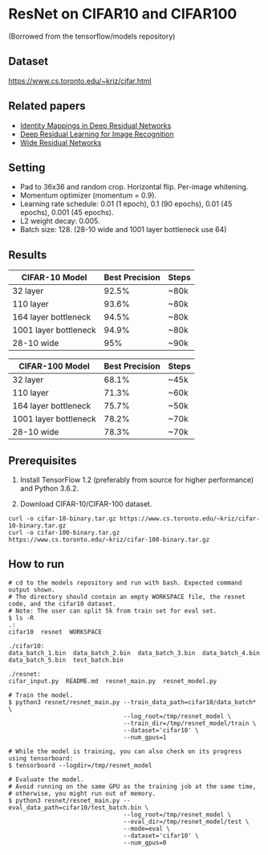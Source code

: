 # ResNet on CIFAR10 and CIFAR100

(Borrowed from the tensorflow/models repository)

## Dataset

https://www.cs.toronto.edu/~kriz/cifar.html

## Related papers

- [Identity Mappings in Deep Residual Networks](https://arxiv.org/pdf/1603.05027v2.pdf)
- [Deep Residual Learning for Image Recognition](https://arxiv.org/pdf/1512.03385v1.pdf)
- [Wide Residual Networks](https://arxiv.org/pdf/1605.07146v1.pdf)

## Setting

* Pad to 36x36 and random crop. Horizontal flip. Per-image whitening.
* Momentum optimizer (momentum = 0.9).
* Learning rate schedule: 0.01 (1 epoch), 0.1 (90 epochs), 0.01 (45 epochs), 0.001 (45 epochs).
* L2 weight decay: 0.005.
* Batch size: 128. (28-10 wide and 1001 layer bottleneck use 64)

## Results

CIFAR-10 Model|Best Precision|Steps
--------------|--------------|------
32 layer|92.5%|~80k
110 layer|93.6%|~80k
164 layer bottleneck|94.5%|~80k
1001 layer bottleneck|94.9%|~80k
28-10 wide|95%|~90k

CIFAR-100 Model|Best Precision|Steps
---------------|--------------|-----
32 layer|68.1%|~45k
110 layer|71.3%|~60k
164 layer bottleneck|75.7%|~50k
1001 layer bottleneck|78.2%|~70k
28-10 wide|78.3%|~70k

## Prerequisites

1. Install TensorFlow 1.2 (preferably from source for higher performance) and Python 3.6.2.

2. Download CIFAR-10/CIFAR-100 dataset.

```shell
curl -o cifar-10-binary.tar.gz https://www.cs.toronto.edu/~kriz/cifar-10-binary.tar.gz
curl -o cifar-100-binary.tar.gz https://www.cs.toronto.edu/~kriz/cifar-100-binary.tar.gz
```

## How to run

```shell
# cd to the models repository and run with bash. Expected command output shown.
# The directory should contain an empty WORKSPACE file, the resnet code, and the cifar10 dataset.
# Note: The user can split 5k from train set for eval set.
$ ls -R
.:
cifar10  resnet  WORKSPACE

./cifar10:
data_batch_1.bin  data_batch_2.bin  data_batch_3.bin  data_batch_4.bin
data_batch_5.bin  test_batch.bin

./resnet:
cifar_input.py  README.md  resnet_main.py  resnet_model.py

# Train the model.
$ python3 resnet/resnet_main.py --train_data_path=cifar10/data_batch* \
                                --log_root=/tmp/resnet_model \
                                --train_dir=/tmp/resnet_model/train \
                                --dataset='cifar10' \
                                --num_gpus=1

# While the model is training, you can also check on its progress using tensorboard:
$ tensorboard --logdir=/tmp/resnet_model

# Evaluate the model.
# Avoid running on the same GPU as the training job at the same time,
# otherwise, you might run out of memory.
$ python3 resnet/resnet_main.py --eval_data_path=cifar10/test_batch.bin \
                                --log_root=/tmp/resnet_model \
                                --eval_dir=/tmp/resnet_model/test \
                                --mode=eval \
                                --dataset='cifar10' \
                                --num_gpus=0
```
